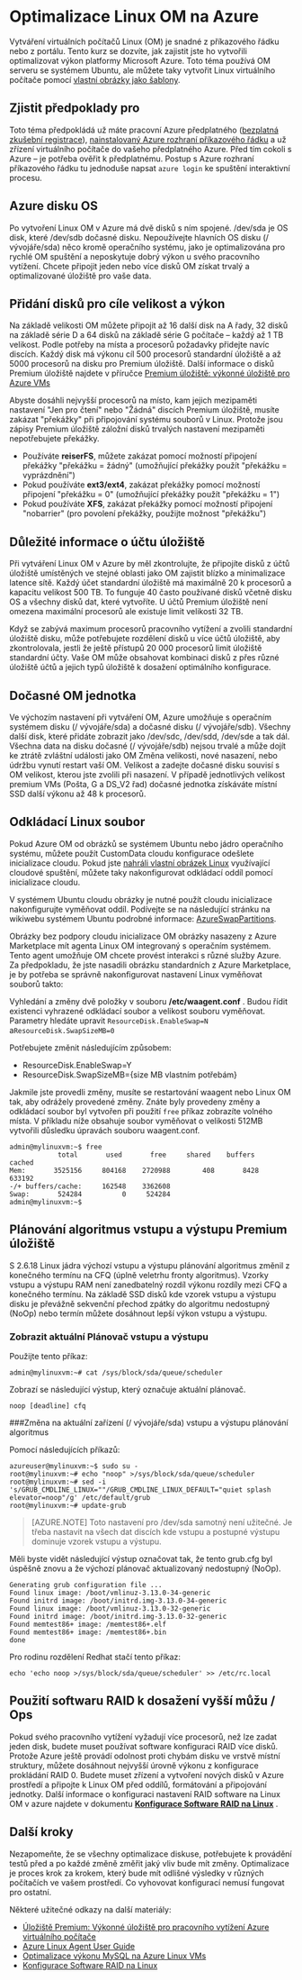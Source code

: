 <properties
    pageTitle="Optimalizace Linux OM na Azure | Microsoft Azure"
    description="Přečtěte si několik tipů pro optimalizaci aby zkontrolovala, jestli že jste nastavili Linux OM optimální výkon Azure"
    keywords="Linux virtuálního počítače linux virtuální počítač se systémem ubuntu virtuálního počítače" 
    services="virtual-machines-linux"
    documentationCenter=""
    authors="rickstercdn"
    manager="timlt"
    editor="tysonn"
    tags="azure-resource-manager" />

<tags
    ms.service="virtual-machines-linux"
    ms.workload="infrastructure-services"
    ms.tgt_pltfrm="vm-linux"
    ms.devlang="na"
    ms.topic="article"
    ms.date="09/06/2016"
    ms.author="rclaus"/>

# <a name="optimize-your-linux-vm-on-azure"></a>Optimalizace Linux OM na Azure

Vytváření virtuálních počítačů Linux (OM) je snadné z příkazového řádku nebo z portálu. Tento kurz se dozvíte, jak zajistit jste ho vytvořili optimalizovat výkon platformy Microsoft Azure. Toto téma používá OM serveru se systémem Ubuntu, ale můžete taky vytvořit Linux virtuálního počítače pomocí [vlastní obrázky jako šablony](virtual-machines-linux-create-upload-generic.md).  

## <a name="prerequisites"></a>Zjistit předpoklady pro

Toto téma předpokládá už máte pracovní Azure předplatného ([bezplatná zkušební registrace](https://azure.microsoft.com/pricing/free-trial/)), [nainstalovaný Azure rozhraní příkazového řádku](../xplat-cli-install.md) a už zřízení virtuálního počítače do vašeho předplatného Azure. Před tím cokoli s Azure – je potřeba ověřit k předplatnému. Postup s Azure rozhraní příkazového řádku tu jednoduše napsat `azure login` ke spuštění interaktivní procesu. 

## <a name="azure-os-disk"></a>Azure disku OS

Po vytvoření Linux OM v Azure má dvě disků s ním spojené. /dev/sda je OS disk, které /dev/sdb dočasné disku.  Nepoužívejte hlavních OS disku (/ vývojáře/sda) něco kromě operačního systému, jako je optimalizována pro rychlé OM spuštění a neposkytuje dobrý výkon u svého pracovního vytížení. Chcete připojit jeden nebo více disků OM získat trvalý a optimalizované úložiště pro vaše data. 

## <a name="adding-disks-for-size-and-performance-targets"></a>Přidání disků pro cíle velikost a výkon 

Na základě velikosti OM můžete připojit až 16 další disk na A řady, 32 disků na základě série D a 64 disků na základě série G počítače – každý až 1 TB velikost. Podle potřeby na místa a procesorů požadavky přidejte navíc discích. Každý disk má výkonu cíl 500 procesorů standardní úložiště a až 5000 procesorů na disku pro Premium úložiště.  Další informace o disků Premium úložiště najdete v příručce [Premium úložiště: výkonné úložiště pro Azure VMs](../storage/storage-premium-storage.md)

Abyste dosáhli nejvyšší procesorů na místo, kam jejich mezipaměti nastavení "Jen pro čtení" nebo "Žádná" discích Premium úložiště, musíte zakázat "překážky" při připojování systému souborů v Linux. Protože jsou zápisy Premium úložiště záložní disků trvalých nastavení mezipaměti nepotřebujete překážky.

- Používáte **reiserFS**, můžete zakázat pomocí možností připojení překážky "překážku = žádný" (umožňující překážky použít "překážku = vyprázdnění")
- Pokud používáte **ext3/ext4**, zakázat překážky pomocí možností připojení "překážku = 0" (umožňující překážky použít "překážku = 1")
- Pokud používáte **XFS**, zakázat překážky pomocí možností připojení "nobarrier" (pro povolení překážky, použijte možnost "překážku")

## <a name="storage-account-considerations"></a>Důležité informace o účtu úložiště

Při vytváření Linux OM v Azure by měl zkontrolujte, že připojíte disků z účtů úložiště umístěných ve stejné oblasti jako OM zajistit blízko a minimalizace latence sítě.  Každý účet standardní úložiště má maximálně 20 k procesorů a kapacitu velikost 500 TB.  To funguje 40 často používané disků včetně disku OS a všechny disků dat, které vytvoříte. U účtů Premium úložiště není omezena maximální procesorů ale existuje limit velikosti 32 TB. 

Když se zabývá maximum procesorů pracovního vytížení a zvolili standardní úložiště disku, může potřebujete rozdělení disků u více účtů úložiště, aby zkontrolovala, jestli že ještě přístupů 20 000 procesorů limit úložiště standardní účty. Vaše OM může obsahovat kombinaci disků z přes různé úložiště účtů a jejich typů úložiště k dosažení optimálního konfigurace. 

## <a name="your-vm-temporary-drive"></a>Dočasné OM jednotka

Ve výchozím nastavení při vytváření OM, Azure umožňuje s operačním systémem disku (/ vývojáře/sda) a dočasné disku (/ vývojáře/sdb).  Všechny další disk, které přidáte zobrazit jako /dev/sdc, /dev/sdd, /dev/sde a tak dál. Všechna data na disku dočasné (/ vývojáře/sdb) nejsou trvalé a může dojít ke ztrátě zvláštní události jako OM Změna velikosti, nové nasazení, nebo údržbu vynutí restart vaší OM.  Velikost a zadejte dočasné disku souvisí s OM velikost, kterou jste zvolili při nasazení. V případě jednotlivých velikost premium VMs (Pošta, G a DS_V2 řad) dočasné jednotka získáváte místní SSD další výkonu až 48 k procesorů. 

## <a name="linux-swap-file"></a>Odkládací Linux soubor

Pokud Azure OM od obrázků se systémem Ubuntu nebo jádro operačního systému, můžete použít CustomData cloudu konfigurace odešlete inicializace cloudu. Pokud jste [nahráli vlastní obrázek Linux](virtual-machines-linux-upload-vhd.md) využívající cloudové spuštění, můžete taky nakonfigurovat odkládací oddíl pomocí inicializace cloudu.

V systémem Ubuntu cloudu obrázky je nutné použít cloudu inicializace nakonfigurujte vyměňovat oddíl. Podívejte se na následující stránku na wikiwebu systémem Ubuntu podrobné informace: [AzureSwapPartitions](https://wiki.ubuntu.com/AzureSwapPartitions).

Obrázky bez podpory cloudu inicializace OM obrázky nasazeny z Azure Marketplace mít agenta Linux OM integrovaný s operačním systémem. Tento agent umožňuje OM chcete provést interakci s různé služby Azure. Za předpokladu, že jste nasadili obrázku standardních z Azure Marketplace, je by potřeba se správně nakonfigurovat nastavení Linux vyměňovat souborů takto:

Vyhledání a změny dvě položky v souboru **/etc/waagent.conf** . Budou řídit existenci vyhrazené odkládací soubor a velikost souboru vyměňovat. Parametry hledáte upravit `ResourceDisk.EnableSwap=N` a`ResourceDisk.SwapSizeMB=0` 

Potřebujete změnit následujícím způsobem:

* ResourceDisk.EnableSwap=Y
* ResourceDisk.SwapSizeMB={size MB vlastním potřebám} 

Jakmile jste provedli změny, musíte se restartování waagent nebo Linux OM tak, aby odrážely provedené změny.  Znáte byly provedeny změny a odkládací soubor byl vytvořen při použití `free` příkaz zobrazíte volného místa. V příkladu níže obsahuje soubor vyměňovat o velikosti 512MB vytvořili důsledku úpravách souboru waagent.conf.

    admin@mylinuxvm:~$ free
                total       used       free     shared    buffers     cached
    Mem:       3525156     804168    2720988        408       8428     633192
    -/+ buffers/cache:     162548    3362608
    Swap:       524284          0     524284
    admin@mylinuxvm:~$
 
## <a name="io-scheduling-algorithm-for-premium-storage"></a>Plánování algoritmus vstupu a výstupu Premium úložiště

S 2.6.18 Linux jádra výchozí vstupu a výstupu plánování algoritmus změnil z konečného termínu na CFQ (úplně veletrhu fronty algoritmus). Vzorky vstupu a výstupu RAM není zanedbatelný rozdíl výkonu rozdíly mezi CFQ a konečného termínu.  Na základě SSD disků kde vzorek vstupu a výstupu disku je převážně sekvenční přechod zpátky do algoritmu nedostupný (NoOp) nebo termín můžete dosáhnout lepší výkon vstupu a výstupu.

### <a name="view-the-current-io-scheduler"></a>Zobrazit aktuální Plánovač vstupu a výstupu

Použijte tento příkaz:  

    admin@mylinuxvm:~# cat /sys/block/sda/queue/scheduler

Zobrazí se následující výstup, který označuje aktuální plánovač.  

    noop [deadline] cfq

###<a name="change-the-current-device-devsda-of-io-scheduling-algorithm"></a>Změna na aktuální zařízení (/ vývojáře/sda) vstupu a výstupu plánování algoritmus

Pomocí následujících příkazů:  

    azureuser@mylinuxvm:~$ sudo su -
    root@mylinuxvm:~# echo "noop" >/sys/block/sda/queue/scheduler
    root@mylinuxvm:~# sed -i 's/GRUB_CMDLINE_LINUX=""/GRUB_CMDLINE_LINUX_DEFAULT="quiet splash elevator=noop"/g' /etc/default/grub
    root@mylinuxvm:~# update-grub

>[AZURE.NOTE] Toto nastavení pro /dev/sda samotný není užitečné. Je třeba nastavit na všech dat discích kde vstupu a postupné výstupu dominuje vzorek vstupu a výstupu.  

Měli byste vidět následující výstup označovat tak, že tento grub.cfg byl úspěšně znovu a že výchozí plánovač aktualizovaný nedostupný (NoOp).  

    Generating grub configuration file ...
    Found linux image: /boot/vmlinuz-3.13.0-34-generic
    Found initrd image: /boot/initrd.img-3.13.0-34-generic
    Found linux image: /boot/vmlinuz-3.13.0-32-generic
    Found initrd image: /boot/initrd.img-3.13.0-32-generic
    Found memtest86+ image: /memtest86+.elf
    Found memtest86+ image: /memtest86+.bin
    done

Pro rodinu rozdělení Redhat stačí tento příkaz:   

    echo 'echo noop >/sys/block/sda/queue/scheduler' >> /etc/rc.local

## <a name="using-software-raid-to-achieve-higher-iops"></a>Použití softwaru RAID k dosažení vyšší můžu / Ops

Pokud svého pracovního vytížení vyžadují více procesorů, než lze zadat jeden disk, budete muset používat software konfiguraci RAID více disků. Protože Azure ještě provádí odolnost proti chybám disku ve vrstvě místní struktury, můžete dosáhnout nejvyšší úrovně výkonu z konfigurace prokládání RAID 0.  Budete muset zřízení a vytvoření nových disků v Azure prostředí a připojte k Linux OM před oddílů, formátování a připojování jednotky.  Další informace o konfiguraci nastavení RAID software na Linux OM v azure najdete v dokumentu **[Konfigurace Software RAID na Linux](virtual-machines-linux-configure-raid.md)** .


## <a name="next-steps"></a>Další kroky

Nezapomeňte, že se všechny optimalizace diskuse, potřebujete k provádění testů před a po každé změně změřit jaký vliv bude mít změny.  Optimalizace je proces krok za krokem, který bude mít odlišné výsledky v různých počítačích ve vašem prostředí.  Co vyhovovat konfigurací nemusí fungovat pro ostatní.

Některé užitečné odkazy na další materiály: 

- [Úložiště Premium: Výkonné úložiště pro pracovního vytížení Azure virtuálního počítače](../storage/storage-premium-storage.md)
- [Azure Linux Agent User Guide](virtual-machines-linux-agent-user-guide.md)
- [Optimalizace výkonu MySQL na Azure Linux VMs](virtual-machines-linux-classic-optimize-mysql.md)
- [Konfigurace Software RAID na Linux](virtual-machines-linux-configure-raid.md)
